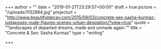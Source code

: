 +++
author = ""
date = "2019-01-21T23:29:57+00:00"
draft = true
picture = "/uploads/1132884.jpg"
projecturl = "http://www.beautifuldecay.com/2015/09/03/concrete-sex-sasha-kurmaz-juxtaposes-nude-figures-scenes-urban-desolation/?view=true"
quote = "“landscapes of departed dreams, made and unmade again.”"
title = "Concrete & Sex: Sasha Kurmaz"
type = "writing"

+++
